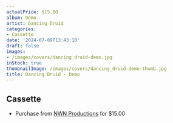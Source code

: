 ```yaml
---
actualPrice: $15.00
album: Demo
artist: Dancing Druid
categories:
- Cassette
date: '2024-07-09T13:43:10'
draft: false
images:
- /images/covers/dancing_druid-demo.jpg
inStock: true
thumbnailImage: /images/covers/dancing_druid-demo-thumb.jpg
title: Dancing Druid - Demo
---
```


## Cassette
* Purchase from [NWN Productions](http://shop.nwnprod.com/index.php?route=product/product&path=73&product_id=44420&sort=pd.name&order=ASC) for $15.00
